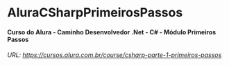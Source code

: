 # AluraCSharpPrimeirosPassos
#### Curso do Alura - Caminho Desenvolvedor .Net - C# - Módulo Primeiros Passos
###### URL: https://cursos.alura.com.br/course/csharp-parte-1-primeiros-passos
